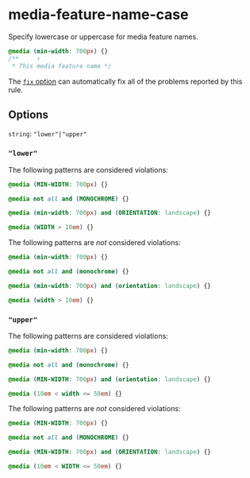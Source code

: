 # media-feature-name-case

Specify lowercase or uppercase for media feature names.

<!-- prettier-ignore -->
```css
@media (min-width: 700px) {}
/**     ↑
 * This media feature name */
```

The [`fix` option](https://github.com/stylelint/stylelint/tree/13.7.2/docs/user-guide/usage/options.md#fix) can automatically fix all of the problems reported by this rule.

## Options

`string`: `"lower"|"upper"`

### `"lower"`

The following patterns are considered violations:

<!-- prettier-ignore -->
```css
@media (MIN-WIDTH: 700px) {}
```

<!-- prettier-ignore -->
```css
@media not all and (MONOCHROME) {}
```

<!-- prettier-ignore -->
```css
@media (min-width: 700px) and (ORIENTATION: landscape) {}
```

<!-- prettier-ignore -->
```css
@media (WIDTH > 10em) {}
```

The following patterns are _not_ considered violations:

<!-- prettier-ignore -->
```css
@media (min-width: 700px) {}
```

<!-- prettier-ignore -->
```css
@media not all and (monochrome) {}
```

<!-- prettier-ignore -->
```css
@media (min-width: 700px) and (orientation: landscape) {}
```

<!-- prettier-ignore -->
```css
@media (width > 10em) {}
```

### `"upper"`

The following patterns are considered violations:

<!-- prettier-ignore -->
```css
@media (min-width: 700px) {}
```

<!-- prettier-ignore -->
```css
@media not all and (monochrome) {}
```

<!-- prettier-ignore -->
```css
@media (MIN-WIDTH: 700px) and (orientation: landscape) {}
```

<!-- prettier-ignore -->
```css
@media (10em < width <= 50em) {}
```

The following patterns are _not_ considered violations:

<!-- prettier-ignore -->
```css
@media (MIN-WIDTH: 700px) {}
```

<!-- prettier-ignore -->
```css
@media not all and (MONOCHROME) {}
```

<!-- prettier-ignore -->
```css
@media (MIN-WIDTH: 700px) and (ORIENTATION: landscape) {}
```

<!-- prettier-ignore -->
```css
@media (10em < WIDTH <= 50em) {}
```
